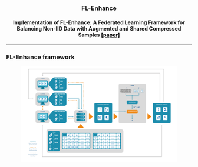 <div align="center">

### FL-Enhance

#### Implementation of FL-Enhance: A Federated Learning Framework for Balancing Non-IID Data with Augmented and Shared Compressed Samples [<span style="color: black;">[paper]</span>](https://www.sciencedirect.com/science/article/pii/S1566253523001525)

<hr style="height:1px; border:none; color:#333; background-color:#333;">

</div>

### FL-Enhance framework

<figure>
  <img src="https://github.com/MODAL-UNINA/FL-Enhance/blob/main/framework.jpg?raw=true" >
</figure>
